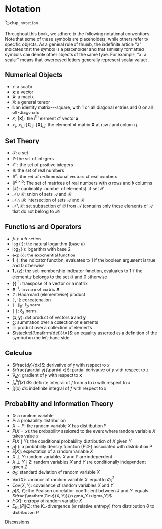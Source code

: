 # Notation
:label:`chap_notation`

Throughout this book, we adhere to the following notational conventions.
Note that some of these symbols are placeholders,
while others refer to specific objects.
As a general rule of thumb, 
the indefinite article "a" indicates
that the symbol is a placeholder
and that similarly formatted symbols
can denote other objects of the same type.
For example, "$x$: a scalar" means 
that lowercased letters generally
represent scalar values.



## Numerical Objects

* $x$: a scalar
* $\mathbf{x}$: a vector
* $\mathbf{X}$: a matrix
* $\mathsf{X}$: a general tensor
* $\mathbf{I}$: an identity matrix---square, with $1$ on all diagonal entries and $0$ on all off-diagonals
* $x_i$, $[\mathbf{x}]_i$: the $i^\mathrm{th}$ element of vector $\mathbf{x}$
* $x_{ij}$, $x_{i,j}$,$[\mathbf{X}]_{ij}$, $[\mathbf{X}]_{i,j}$: the element of matrix $\mathbf{X}$ at row $i$ and column $j$.



## Set Theory


* $\mathcal{X}$: a set
* $\mathbb{Z}$: the set of integers
* $\mathbb{Z}^+$: the set of positive integers
* $\mathbb{R}$: the set of real numbers
* $\mathbb{R}^n$: the set of $n$-dimensional vectors of real numbers
* $\mathbb{R}^{a\times b}$: The set of matrices of real numbers with $a$ rows and $b$ columns
* $|\mathcal{X}|$: cardinality (number of elements) of set $\mathcal{X}$
* $\mathcal{A}\cup\mathcal{B}$: union of sets $\mathcal{A}$ and $\mathcal{B}$
* $\mathcal{A}\cap\mathcal{B}$: intersection of sets $\mathcal{A}$ and $\mathcal{B}$
* $\mathcal{A}\setminus\mathcal{B}$: set subtraction of $\mathcal{B}$ from $\mathcal{A}$ (contains only those elements of $\mathcal{A}$ that do not belong to $\mathcal{B}$)



## Functions and Operators


* $f(\cdot)$: a function
* $\log(\cdot)$: the natural logarithm (base $e$)
* $\log_2(\cdot)$: logarithm with base $2$
* $\exp(\cdot)$: the exponential function
* $\mathbf{1}(\cdot)$: the indicator function, evaluates to $1$ if the boolean argument is true and $0$ otherwise
* $\mathbf{1}_{\mathcal{X}}(z)$: the set-membership indicator function, evaluates to $1$ if the element $z$ belongs to the set $\mathcal{X}$ and $0$ otherwise
* $\mathbf{(\cdot)}^\top$: transpose of a vector or a matrix
* $\mathbf{X}^{-1}$: inverse of matrix $\mathbf{X}$
* $\odot$: Hadamard (elementwise) product
* $[\cdot, \cdot]$: concatenation
* $\|\cdot\|_p$: $\ell_p$ norm
* $\|\cdot\|$: $\ell_2$ norm
* $\langle \mathbf{x}, \mathbf{y} \rangle$: dot product of vectors $\mathbf{x}$ and $\mathbf{y}$
* $\sum$: summation over a collection of elements
* $\prod$: product over a collection of elements
* $\stackrel{\mathrm{def}}{=}$: an equality asserted as a definition of the symbol on the left-hand side



## Calculus

* $\frac{dy}{dx}$: derivative of $y$ with respect to $x$
* $\frac{\partial y}{\partial x}$: partial derivative of $y$ with respect to $x$
* $\nabla_{\mathbf{x}} y$: gradient of $y$ with respect to $\mathbf{x}$
* $\int_a^b f(x) \;dx$: definite integral of $f$ from $a$ to $b$ with respect to $x$
* $\int f(x) \;dx$: indefinite integral of $f$ with respect to $x$



## Probability and Information Theory

* $X$: a random variable
* $P$: a probability distribution
* $X \sim P$: the random variable $X$ has distribution $P$
* $P(X=x)$: the probability assigned to the event where random variable $X$ takes value $x$
* $P(X \mid Y)$: the conditional probability distribution of $X$ given $Y$
* $p(\cdot)$: a probability density function (PDF) associated with distribution P
* ${E}[X]$: expectation of a random variable $X$
* $X \perp Y$: random variables $X$ and $Y$ are independent
* $X \perp Y \mid Z$: random variables  $X$  and  $Y$ are conditionally independent given $Z$
* $\sigma_X$: standard deviation of random variable $X$
* $\mathrm{Var}(X)$: variance of random variable $X$, equal to $\sigma^2_X$
* $\mathrm{Cov}(X, Y)$: covariance of random variables $X$ and $Y$
* $\rho(X, Y)$: the Pearson correlation coefficient between $X$ and $Y$, equals $\frac{\mathrm{Cov}(X, Y)}{\sigma_X \sigma_Y}$
* $H(X)$: entropy of random variable $X$
* $D_{\mathrm{KL}}(P\|Q)$: the KL-divergence (or relative entropy) from distribution $Q$ to distribution $P$



[Discussions](https://discuss.d2l.ai/t/25)
